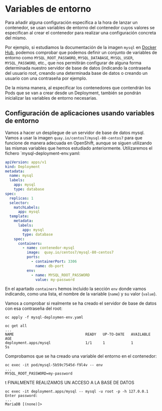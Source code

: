 # Variables de entorno

Para añadir alguna configuración específica a la hora de lanzar un
contenedor, se usan variables de entorno  del contenedor
cuyos valores se especifican al crear el contenedor para realizar una configuración concreta del mismo.

Por ejemplo, si estudiamos la documentación de la imagen `mysql` en
[Docker Hub](https://hub.docker.com/_/mysql), podemos comprobar que
podemos definir un conjunto de variables de entorno como
`MYSQL_ROOT_PASSWORD`, `MYSQL_DATABASE`, `MYSQL_USER`,
`MYSQL_PASSWORD`, etc., que nos permitirán configurar de alguna forma
determinada nuestro servidor de base de datos (indicando la contraseña
del usuario root, creando una determinada base de datos o creando un
usuario con una contraseña por ejemplo.

De la misma manera, al especificar los contenedores que contendrán los
Pods que se van a crear desde un Deployment, también se pondrán
inicializar las variables de entorno necesarias.

## Configuración de aplicaciones usando variables de entorno

Vamos a hacer un despliegue de un servidor de base de datos
mysql. Vamos a usar la imagen `quay.io/centos7/mysql-80-centos7` para que funcione de manera adecuada en OpenShift, aunque se siguen utilizando las mismas variables que hemos estudiado anteriormente. Utilizaremos el fichero `mysql-deployment-env.yaml:

```yaml
apiVersion: apps/v1
kind: Deployment
metadata:
  name: mysql
  labels:
    app: mysql
    type: database
spec:
  replicas: 1
  selector:
    matchLabels:
      app: mysql
  template:
    metadata:
      labels:
        app: mysql
        type: database
    spec:
      containers:
        - name: contenedor-mysql
          image:  quay.io/centos7/mysql-80-centos7
          ports:
            - containerPort: 3306
              name: db-port
          env:
            - name: MYSQL_ROOT_PASSWORD
              value: my-password
```

En el apartado `containers` hemos incluido la sección `env` donde
vamos indicando, como una lista, el nombre de la variable (`name`) y
su valor (`value`). 

Vamos a comprobar si realmente se ha creado el servidor de base de
datos con esa contraseña del root:

    oc apply -f mysql-deploymen-env.yaml

    oc get all
    ...
    NAME                                 READY   UP-TO-DATE   AVAILABLE   AGE
    deployment.apps/mysql                1/1     1            1           5s

  Comprobamos que se ha creado una variable del entorno en el contenedor:

    oc exec -it pod/mysql-5b59c7545d-f9l4v -- env
    ...
    MYSQL_ROOT_PASSWORD=my-password

t FINALMENTE REALIZAMOS UN ACCESO A LA BASE DE DATOS
    
    oc exec -it deployment.apps/mysql -- mysql -u root -p -h 127.0.0.1
    Enter password:
    ...
    MariaDB [(none)]>

